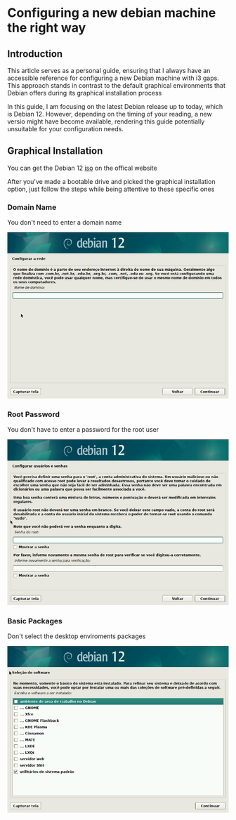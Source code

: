 # Configuring a new debian machine the right way

## Introduction 

This article serves as a personal guide, ensuring that I always have an accessible reference for configuring a new Debian machine with i3 gaps. This approach stands in contrast to the default graphical environments that Debian offers during its graphical installation process

In this guide, I am focusing on the latest Debian release up to today, which is Debian 12. However, depending on the timing of your reading, a new versio might have become available, rendering this guide potentially unsuitable for your configuration needs.

## Graphical Installation

You can get the Debian 12 [iso](https://cdimage.debian.org/debian-cd/current/amd64/iso-cd/debian-12.1.0-amd64-netinst.iso) on the offical website

After you've made a bootable drive and picked the graphical installation option, just follow the steps while being attentive to these specific ones

### Domain Name

You don't need to enter a domain name

![domain-step-image](./assets/5-select-domain.png)

### Root Password

You don't have to enter a password for the root user

![root-password-step-image](./assets/6-users-config-root.png)

### Basic Packages

Don't select the desktop enviroments packages

![basic-packages-step-images](./assets/20-software-selection-without-debian-desktop-enviroment.png)
